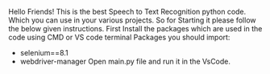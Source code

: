 Hello Friends! This is the best Speech to Text Recognition python code. Which you can use in your various projects. So for Starting it please follow the below given instructions.
First Install the packages which are used in the code using CMD or VS code terminal
Packages you should import:
- selenium==8.1
- webdriver-manager
Open main.py file and run it in the VsCode. 
